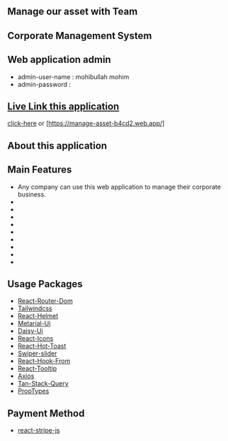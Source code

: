## Manage our asset with Team
## Corporate Management System

## Web application admin
- admin-user-name : mohibullah mohim 
- admin-password : 

## [Live Link this application](https://manage-asset-b4cd2.web.app/)
[click-here](https://manage-asset-b4cd2.web.app/) or [https://manage-asset-b4cd2.web.app/]

## About this application 
## Main Features
- Any company can use this web application to manage their corporate business.
-
-
-
-
-
-
-
-
-


## Usage Packages 

- [React-Router-Dom](https://reactrouter.com/en/main) 
- [Tailwindcss](https://tailwindcss.com/)
- [React-Helmet](https://www.npmjs.com/package/react-helmet-async)
- [Metarial-Ui](https://mui.com/material-ui)
- [Daisy-Ui](https://daisyui.com/)
- [React-Icons](https://react-icons.github.io/)
- [React-Hot-Toast](https://react-hot-toast.com/)
- [Swiper-slider](https://swiperjs.com/)
- [React-Hook-From](https://react-hook-form.com/)
- [React-Tooltip](https://react-tooltip.com/)
- [Axios](https://axios-http.com/)
- [Tan-Stack-Query](https://tanstack.com/)
- [PropTypes](https://www.npmjs.com/package/prop-types)

## Payment Method
- [react-stripe-js](https://stripe.com/)